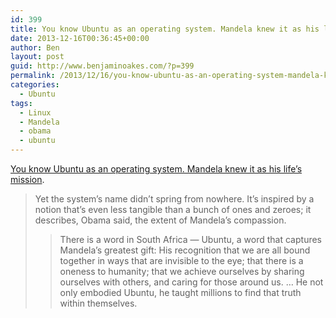 ```yaml
---
id: 399
title: You know Ubuntu as an operating system. Mandela knew it as his life’s mission.
date: 2013-12-16T00:36:45+00:00
author: Ben
layout: post
guid: http://www.benjaminoakes.com/?p=399
permalink: /2013/12/16/you-know-ubuntu-as-an-operating-system-mandela-knew-it-as-his-lifes-mission/
categories:
  - Ubuntu
tags:
  - Linux
  - Mandela
  - obama
  - ubuntu
---
```

[You know Ubuntu as an operating system. Mandela knew it as his life’s mission](http://www.washingtonpost.com/blogs/the-switch/wp/2013/12/10/you-know-ubuntu-as-an-operating-system-mandela-knew-it-as-his-lifes-mission/).

> Yet the system&#8217;s name didn&#8217;t spring from nowhere. It&#8217;s inspired by a notion that&#8217;s even less tangible than a bunch of ones and zeroes; it describes, Obama said, the extent of Mandela&#8217;s compassion.
> 
> > There is a word in South Africa — Ubuntu, a word that captures Mandela’s greatest gift: His recognition that we are all bound together in ways that are invisible to the eye; that there is a oneness to humanity; that we achieve ourselves by sharing ourselves with others, and caring for those around us. &#8230; He not only embodied Ubuntu, he taught millions to find that truth within themselves.